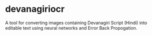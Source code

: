 # devanagiriocr
A tool for converting images containing Devanagiri Script (Hindi) into editable text using neural networks and Error Back Propogation.
